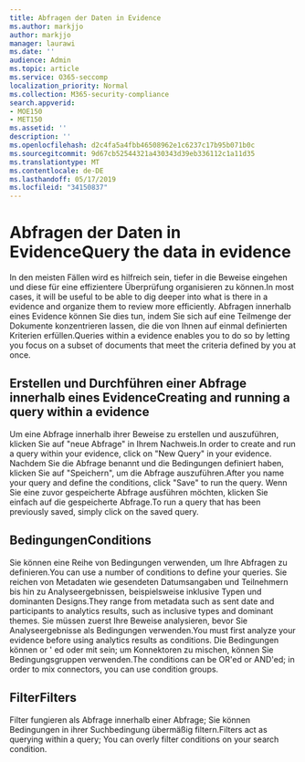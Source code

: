 ```yaml
---
title: Abfragen der Daten in Evidence
ms.author: markjjo
author: markjjo
manager: laurawi
ms.date: ''
audience: Admin
ms.topic: article
ms.service: O365-seccomp
localization_priority: Normal
ms.collection: M365-security-compliance
search.appverid:
- MOE150
- MET150
ms.assetid: ''
description: ''
ms.openlocfilehash: d2c4fa5a4fbb46508962e1c6237c17b95b071b0c
ms.sourcegitcommit: 9d67cb52544321a430343d39eb336112c1a11d35
ms.translationtype: MT
ms.contentlocale: de-DE
ms.lasthandoff: 05/17/2019
ms.locfileid: "34150837"
---
```

# <a name="query-the-data-in-evidence"></a><span data-ttu-id="58e08-102">Abfragen der Daten in Evidence</span><span class="sxs-lookup"><span data-stu-id="58e08-102">Query the data in evidence</span></span>

<span data-ttu-id="58e08-103">In den meisten Fällen wird es hilfreich sein, tiefer in die Beweise eingehen und diese für eine effizientere Überprüfung organisieren zu können.</span><span class="sxs-lookup"><span data-stu-id="58e08-103">In most cases, it will be useful to be able to dig deeper into what is there in a evidence and organize them to review more efficiently.</span></span> <span data-ttu-id="58e08-104">Abfragen innerhalb eines Evidence können Sie dies tun, indem Sie sich auf eine Teilmenge der Dokumente konzentrieren lassen, die die von Ihnen auf einmal definierten Kriterien erfüllen.</span><span class="sxs-lookup"><span data-stu-id="58e08-104">Queries within a evidence enables you to do so by letting you focus on a subset of documents that meet the criteria defined by you at once.</span></span>

## <a name="creating-and-running-a-query-within-a-evidence"></a><span data-ttu-id="58e08-105">Erstellen und Durchführen einer Abfrage innerhalb eines Evidence</span><span class="sxs-lookup"><span data-stu-id="58e08-105">Creating and running a query within a evidence</span></span>

<span data-ttu-id="58e08-106">Um eine Abfrage innerhalb ihrer Beweise zu erstellen und auszuführen, klicken Sie auf "neue Abfrage" in Ihrem Nachweis.</span><span class="sxs-lookup"><span data-stu-id="58e08-106">In order to create and run a query within your evidence, click on "New Query" in your evidence.</span></span> <span data-ttu-id="58e08-107">Nachdem Sie die Abfrage benannt und die Bedingungen definiert haben, klicken Sie auf "Speichern", um die Abfrage auszuführen.</span><span class="sxs-lookup"><span data-stu-id="58e08-107">After you name your query and define the conditions, click "Save" to run the query.</span></span> <span data-ttu-id="58e08-108">Wenn Sie eine zuvor gespeicherte Abfrage ausführen möchten, klicken Sie einfach auf die gespeicherte Abfrage.</span><span class="sxs-lookup"><span data-stu-id="58e08-108">To run a query that has been previously saved, simply click on the saved query.</span></span>

## <a name="conditions"></a><span data-ttu-id="58e08-109">Bedingungen</span><span class="sxs-lookup"><span data-stu-id="58e08-109">Conditions</span></span>

<span data-ttu-id="58e08-110">Sie können eine Reihe von Bedingungen verwenden, um Ihre Abfragen zu definieren.</span><span class="sxs-lookup"><span data-stu-id="58e08-110">You can use a number of conditions to define your queries.</span></span> <span data-ttu-id="58e08-111">Sie reichen von Metadaten wie gesendeten Datumsangaben und Teilnehmern bis hin zu Analyseergebnissen, beispielsweise inklusive Typen und dominanten Designs.</span><span class="sxs-lookup"><span data-stu-id="58e08-111">They range from metadata such as sent date and participants to analytics results, such as inclusive types and dominant themes.</span></span> <span data-ttu-id="58e08-112">Sie müssen zuerst Ihre Beweise analysieren, bevor Sie Analyseergebnisse als Bedingungen verwenden.</span><span class="sxs-lookup"><span data-stu-id="58e08-112">You must first analyze your evidence before using analytics results as conditions.</span></span> <span data-ttu-id="58e08-113">Die Bedingungen können or ' ed oder mit sein; um Konnektoren zu mischen, können Sie Bedingungsgruppen verwenden.</span><span class="sxs-lookup"><span data-stu-id="58e08-113">The conditions can be OR'ed or AND'ed; in order to mix connectors, you can use condition groups.</span></span>

## <a name="filters"></a><span data-ttu-id="58e08-114">Filter</span><span class="sxs-lookup"><span data-stu-id="58e08-114">Filters</span></span>
<span data-ttu-id="58e08-115">Filter fungieren als Abfrage innerhalb einer Abfrage; Sie können Bedingungen in ihrer Suchbedingung übermäßig filtern.</span><span class="sxs-lookup"><span data-stu-id="58e08-115">Filters act as querying within a query; You can overly filter conditions on your search condition.</span></span>


